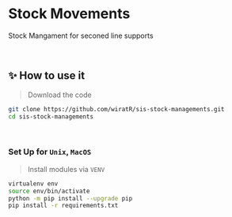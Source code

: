 # Stock Movements
Stock Mangament for seconed line supports

<br />

## ✨ How to use it
> Download the code

```bash
git clone https://github.com/wiratR/sis-stock-managements.git
cd sis-stock-managements
```
<br />

### Set Up for `Unix`, `MacOS`

> Install modules via `VENV`  

```bash
virtualenv env
source env/bin/activate
python -m pip install --upgrade pip
pip install -r requirements.txt
```
<br />
